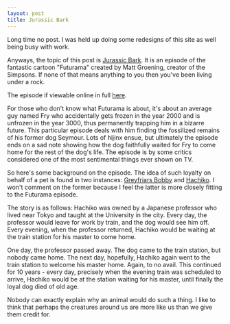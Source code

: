 ```yaml
---
layout: post
title: Jurassic Bark
---
```


Long time no post. I was held up doing some redesigns of this site as well being busy with work.

Anyways, the topic of this post is [Jurassic Bark](http://en.wikipedia.org/wiki/Jurassic_Bark). It is an episode of the fantastic cartoon "Futurama" created by Matt Groening, creator of the Simpsons. If none of that means anything to you then you've been living under a rock.

The episode if viewable online in full [here](http://www.jibjab.com/view/93559).

For those who don't know what Futurama is about, it's about an average guy named Fry who accidentally gets frozen in the year 2000 and is unfrozen in the year 3000, thus permanently trapping him in a bizarre future. This particular episode deals with him finding the fossilized remains of his former dog Seymour. Lots of hijinx ensue, but ultimately the episode ends on a sad note showing how the dog faithfully waited for Fry to come home for the rest of the dog's life. The episode is by some critics considered one of the most sentimental things ever shown on TV.

So here's some background on the episode. The idea of such loyalty on behalf of a pet is found in two instances: [Greyfriars Bobby](http://en.wikipedia.org/wiki/Greyfriars_Bobby) and [Hachiko](http://en.wikipedia.org/wiki/Hachik%C5%8D). I won't comment on the former because I feel the latter is more closely fitting to the Futurama episode.

The story is as follows: Hachiko was owned by a Japanese professor who lived near Tokyo and taught at the University in the city. Every day, the professor would leave for work by train, and the dog would see him off. Every evening, when the professor returned, Hachiko would be waiting at the train station for his master to come home.

One day, the professor passed away. The dog came to the train station, but nobody came home. The next day, hopefully, Hachiko again went to the train station to welcome his master home. Again, to no avail. This continued for 10 years - every day, precisely when the evening train was scheduled to arrive, Hachiko would be at the station waiting for his master, until finally the loyal dog died of old age.

Nobody can exactly explain why an animal would do such a thing. I like to think that perhaps the creatures around us are more like us than we give them credit for.
